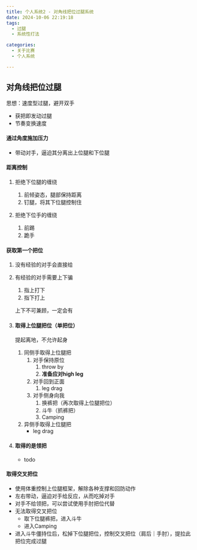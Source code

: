 ```yaml
---
title: 个人系统2 - 对角线把位过腿系统
date: 2024-10-06 22:19:18
tags:
  - 过腿
  - 系统性打法

categories:
  - 关于比赛
  - 个人系统

---
```




## 对角线把位过腿

思想：速度型过腿，避开双手

- 获把即发动过腿
- 节奏变换速度





#### 通过角度施加压力

- 带动对手，逼迫其分离出上位腿和下位腿

#### 距离控制

1. 拒绝下位腿的缠绕
   1. 前倾姿态，腿部保持距离
   2. 钉腿，将其下位腿控制住

2. 拒绝下位手的缠绕
   1. 前踢
   2. 跪手

#### 获取第一个把位

1. 没有经验的对手会直接给

2. 有经验的对手需要上下骗

   1. 指上打下
   2. 指下打上

   上下不可兼顾，一定会有

1. #### 取得上位腿把位（单把位）

   提起离地，不允许起身

   1. 同侧手取得上位腿把
      1. 对手保持原位
         1. throw by
         2. **准备应对high leg** 
      2. 对手回到正面
         1. leg drag
      3. 对手侧身向我
         1. 换裤把（再次取得上位腿把位）
         2. 斗牛（抓裤把）
         3. Camping
   2. 异侧手取得上位腿把
      - leg drag

2. #### 取得的是领把

   - todo 


#### 取得交叉把位

- 使用体重控制上位腿框架，解除各种支撑和回防动作
- 左右带动，逼迫对手给反应，从而吃掉对手
- 对手不给领把，可以尝试使用手肘把位代替
- 无法取得交叉把位
   - 取下位腿裤把，进入斗牛
   - 进入Camping
- 进入斗牛僵持位后，松掉下位腿把位，控制交叉把位（肩后｜手肘），提拉此把位完成过腿









